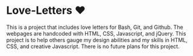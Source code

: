 # Love-Letters :heart:

This is a project that includes love letters for Bash, Git, and Github. The webpages are handcoded with HTML, CSS, Javascript, and jQuery. This project is to help others gauge my design abilities and my skills in HTML, CSS, and creative Javascript. There is no future plans for this project.  
